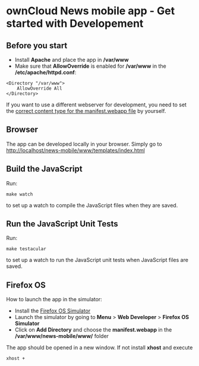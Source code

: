 ownCloud News mobile app - Get started with Developement
========================================================

Before you start
----------------
* Install **Apache** and place the app in **/var/www**
* Make sure that **AllowOverride** is enabled for **/var/www** in the **/etc/apache/httpd.conf**:

```
<Directory "/var/www">
	AllowOverride All
</Directory>
```

If you want to use a different webserver for development, you need to set the [correct content type for the manifest.webapp file](https://developer.mozilla.org/en-US/docs/Web/Apps/Manifest?redirectlocale=en-US&redirectslug=Apps%2FManifest#Serving_manifests) by yourself.

Browser
-------
The app can be developed locally in your browser. Simply go to [http://localhost/news-mobile/www/templates/index.html](http://localhost/news-mobile/www/templates/index.html)

Build the JavaScript
--------------------
Run:

	make watch

to set up a watch to compile the JavaScript files when they are saved.

Run the JavaScript Unit Tests
-----------------------------
Run:

	make testacular

to set up a watch to run the JavaScript unit tests when JavaScript files are saved.

Firefox OS
----------
How to launch the app in the simulator:

* Install the [Firefox OS Simulator](https://addons.mozilla.org/de/firefox/addon/firefox-os-simulator/)
* Launch the simulator by going to  **Menu** > **Web Developer** > **Firefox OS Simulator**
* Click on **Add Directory** and choose the **manifest.webapp** in the **/var/www/news-mobile/www/** folder

The app should be opened in a new window. If not install **xhost** and execute

	xhost +
